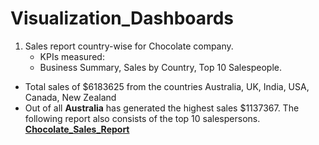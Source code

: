
# Visualization_Dashboards
1. Sales report country-wise for Chocolate company.
	* KPIs measured:
	* Business Summary, Sales by Country, Top 10 Salespeople.
  - Total sales of $6183625 from the countries Australia, UK, India, USA, Canada, New Zealand
  - Out of all **Australia** has generated the highest sales $1137367.
	  The following report also consists of the top 10 salespersons.
    [**Chocolate_Sales_Report**](https://public.tableau.com/app/profile/rahul.mishra1368/viz/Chocolate_Sales_Report_Country_Wise/Dashboard1?publish=yes)
